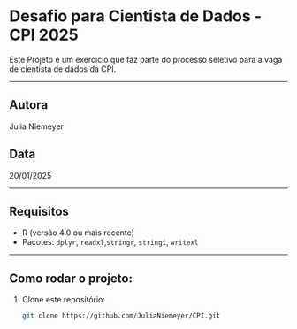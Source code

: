 # Desafio para Cientista de Dados - CPI 2025

Este Projeto é um exercício que faz parte do processo seletivo para a vaga de cientista de dados da CPI.

---

## Autora
Julia Niemeyer

## Data
20/01/2025

---

## Requisitos
- R (versão 4.0 ou mais recente)
- Pacotes: `dplyr`, `readxl`,`stringr`, `stringi`, `writexl`

---

## Como rodar o projeto:
1. Clone este repositório:
   ```bash
   git clone https://github.com/JuliaNiemeyer/CPI.git
